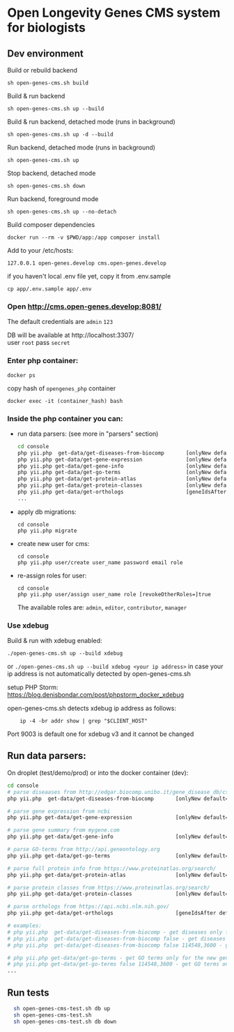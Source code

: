 # Open Longevity Genes CMS system for biologists

## Dev environment

Build or rebuild backend
```
sh open-genes-cms.sh build
```
Build & run backend
```
sh open-genes-cms.sh up --build
```

Build & run backend, detached mode (runs in background)
```
sh open-genes-cms.sh up -d --build
```
Run backend, detached mode (runs in background)
```
sh open-genes-cms.sh up
```
Stop backend, detached mode
```
sh open-genes-cms.sh down
```
Run backend, foreground mode
```
sh open-genes-cms.sh up --no-detach
```
Build composer dependencies
```
docker run --rm -v $PWD/app:/app composer install
```

Add to your /etc/hosts:
```
127.0.0.1 open-genes.develop cms.open-genes.develop
```
if you haven't local .env file yet, copy it from .env.sample
```
cp app/.env.sample app/.env
```
### Open http://cms.open-genes.develop:8081/

The default credentials are `admin` `123`

DB will be available at http://localhost:3307/ <br>
user `root` pass `secret`

### Enter php container:
```
docker ps
```
copy hash of `opengenes_php` container
```
docker exec -it (container_hash) bash
```

### Inside the php container you can:
* run data parsers:
  (see more in "parsers" section)
    ```bash
  cd console
  php yii.php  get-data/get-diseases-from-biocomp       [onlyNew default=true] true [geneNcbiIds default null] 1,2,3
  php yii.php get-data/get-gene-expression              [onlyNew default=true] true [geneNcbiIds default null] 1,2,3
  php yii.php get-data/get-gene-info                    [onlyNew default=true] true [geneNcbiIds default null] 1,2,3
  php yii.php get-data/get-go-terms                     [onlyNew default=true] true [geneNcbiIds default null] 1,2,3 [countRows default 2000] 2000
  php yii.php get-data/get-protein-atlas                [onlyNew default=true] true [geneNcbiIds default null] 1,2,3 [geneSearchName default null] BLM
  php yii.php get-data/get-protein-classes              [onlyNew default=true] true [geneNcbiIds default null] 1,2,3 [geneSearchName default null] BLM
  php yii.php get-data/get-orthologs                    [geneIdsAfter default=0]
  ...
    ```
* apply db migrations:
    ```
    cd console
    php yii.php migrate
    ```
* create new user for cms:
    ```
    cd console
    php yii.php user/create user_name password email role
    ```
* re-assign roles for user:
    ```
    cd console
    php yii.php user/assign user_name role [revokeOtherRoles=]true
    ```
  The available roles are: `admin`, `editor`, `contributor`, `manager`

### Use xdebug

Build & run with xdebug enabled:
```
./open-genes-cms.sh up --build xdebug
```

or ```./open-genes-cms.sh up --build xdebug <your ip address>```
in case your ip address is not automatically detected by open-genes-cms.sh

setup PHP Storm: https://blog.denisbondar.com/post/phpstorm_docker_xdebug

open-genes-cms.sh detects xdebug ip address as follows:
```
    ip -4 -br addr show | grep "$CLIENT_HOST"
```

Port 9003 is default one for xdebug v3 and it cannot be changed

## Run data parsers:
On droplet (test/demo/prod) or into the docker container (dev):
```bash
cd console
# parse diseaases from http://edgar.biocomp.unibo.it/gene_disease_db/csv_files/
php yii.php  get-data/get-diseases-from-biocomp       [onlyNew default=true] true [geneNcbiIds default null] 1,2,3

# parse gene expression from ncbi
php yii.php get-data/get-gene-expression              [onlyNew default=true] true [geneNcbiIds default null] 1,2,3

# parse gene summary from mygene.com
php yii.php get-data/get-gene-info                    [onlyNew default=true] true [geneNcbiIds default null] 1,2,3

# parse GO-terms from http://api.geneontology.org
php yii.php get-data/get-go-terms                     [onlyNew default=true] true [geneNcbiIds default null] 1,2,3 [countRows default 2000] 2000

# parse full protein info from https://www.proteinatlas.org/search/
php yii.php get-data/get-protein-atlas                [onlyNew default=true] true [geneNcbiIds default null] 1,2,3 [geneSearchName default null] BLM

# parse protein classes from https://www.proteinatlas.org/search/
php yii.php get-data/get-protein-classes              [onlyNew default=true] true [geneNcbiIds default null] 1,2,3 [geneSearchName default null] BLM

# parse orthologs from https://api.ncbi.nlm.nih.gov/
php yii.php get-data/get-orthologs                    [geneIdsAfter default=0]

# examples:
# php yii.php  get-data/get-diseases-from-biocomp - get diseases only for the new genes
# php yii.php  get-data/get-diseases-from-biocomp false - get diseases for ALL genes
# php yii.php  get-data/get-diseases-from-biocomp false 114548,3600 - get diseases only for 114548 and 3600 genes

# php yii.php get-data/get-go-terms - get GO terms only for the new genes
# php yii.php get-data/get-go-terms false 114548,3600 - get GO terms only for 114548 and 3600 genes
...
```
## Run tests
```bash
  sh open-genes-cms-test.sh db up
  sh open-genes-cms-test.sh
  sh open-genes-cms-test.sh db down
```
